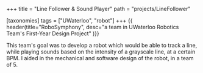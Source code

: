 +++
title = "Line Follower & Sound Player"
path = "projects/LineFollower"

[taxonomies]
tags = ["UWaterloo", "robot"]
+++
{{ header(title="RoboSymphony", desc="a team in UWaterloo Robotics Team's First-Year Design Project" )}}

This team's goal was to develop a robot which would be able to track a line, while playing sounds based on the intensity of a grayscale line, at a certain BPM. I aided in the mechanical and software design of the robot, in a team of 5.
